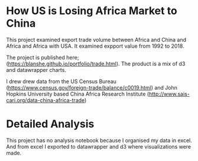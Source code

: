 # How US is Losing Africa Market to China
This project examined export trade volume between Africa and China and Africa and Africa with USA. It examined expport value from 1992 to 2018. 

The project is published here; (https://blanshe.github.io/portfolio/trade.html). The product is a mix of d3 and datawrapper charts. 

I drew drew data from the US Census Bureau (https://www.census.gov/foreign-trade/balance/c0019.html) and John Hopkins University based China Africa Research Institute (http://www.sais-cari.org/data-china-africa-trade)

# Detailed Analysis 

This project has no analysis notebook because I organised my data in excel. And from excel I exported to datawrapper and d3 where visualizations were made. 

